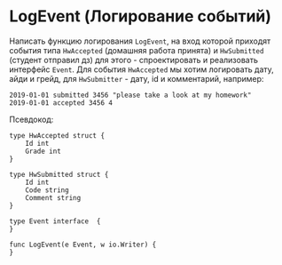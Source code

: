 # LogEvent (Логирование событий)

Написать функцию логирования <code>LogEvent</code>, на вход которой приходят 
события типа <code>HwAccepted</code> (домашняя работа принята) и <code>HwSubmitted</code> 
(студент отправил дз) для этого - спроектировать и реализовать интерфейс <code>Event</code>. 
Для события <code>HwAccepted</code> мы хотим логировать дату, айди и грейд, 
для <code>HwSubmitter</code> - дату, id и комментарий, например:

    2019-01-01 submitted 3456 "please take a look at my homework"
    2019-01-01 accepted 3456 4

Псевдокод:

    type HwAccepted struct {
        Id int
        Grade int
    }
    
    type HwSubmitted struct {
        Id int
        Code string
        Comment string
    }
    
    type Event interface  {
    }

    func LogEvent(e Event, w io.Writer) {
    }
 
